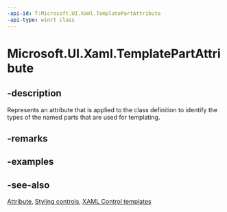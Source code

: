 ```yaml
---
-api-id: T:Microsoft.UI.Xaml.TemplatePartAttribute
-api-type: winrt class
---
```


<!-- Class syntax.
public class TemplatePartAttribute : System.Attribute
-->

# Microsoft.UI.Xaml.TemplatePartAttribute

## -description
Represents an attribute that is applied to the class definition to identify the types of the named parts that are used for templating.

## -remarks

## -examples

## -see-also
[Attribute](/dotnet/api/system.attribute?view=dotnet-uwp-10.0&preserve-view=true), [Styling controls](/windows/uwp/controls-and-patterns/styling-controls), [XAML Control templates](/windows/apps/design/style/xaml-control-templates)
